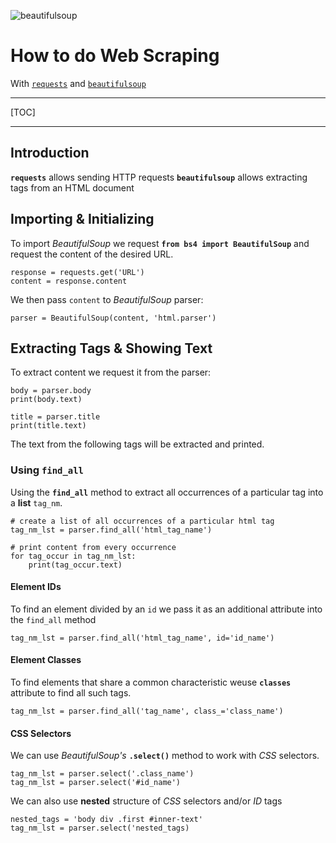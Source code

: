 ![beautifulsoup](https://www.crummy.com/software/BeautifulSoup/10.1.jpg 'beautifulsoup')

# How to do Web Scraping

With [`requests`](http://docs.python-requests.org/en/master/) and [`beautifulsoup`](https://www.crummy.com/software/BeautifulSoup/)

___
[TOC]
___

## Introduction
**`requests`** allows sending HTTP requests
**`beautifulsoup`** allows extracting tags from an HTML document

## Importing & Initializing

To import *BeautifulSoup* we request **`from bs4 import BeautifulSoup`** and request the content of the desired URL.

	response = requests.get('URL')
	content = response.content

We then pass `content` to *BeautifulSoup* parser:

	parser = BeautifulSoup(content, 'html.parser')

## Extracting Tags & Showing Text

To extract content we request it from the parser:

	body = parser.body
	print(body.text)	
	
	title = parser.title
	print(title.text)

The text from the following tags will be extracted and printed.

### Using `find_all`

Using the **`find_all`** method to extract all occurrences of a particular tag into a **list** `tag_nm`.

	# create a list of all occurrences of a particular html tag
	tag_nm_lst = parser.find_all('html_tag_name')

	# print content from every occurrence
	for tag_occur in tag_nm_lst:
		print(tag_occur.text)

#### Element IDs

To find an element divided by an `id` we pass it as an additional attribute into the `find_all` method

	tag_nm_lst = parser.find_all('html_tag_name', id='id_name')

#### Element Classes

To find elements that share a common characteristic weuse **`classes`** attribute to find all such tags.

	tag_nm_lst = parser.find_all('tag_name', class_='class_name')

#### CSS Selectors

We can use *BeautifulSoup's* **`.select()`** method to work with *CSS* selectors.

	tag_nm_lst = parser.select('.class_name')
	tag_nm_lst = parser.select('#id_name')

We can also use **nested** structure of *CSS* selectors and/or *ID* tags

	nested_tags = 'body div .first #inner-text'
	tag_nm_lst = parser.select('nested_tags)
